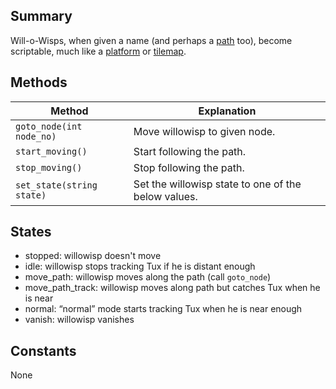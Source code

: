 Summary
-------

Will-o-Wisps, when given a name (and perhaps a [path](ScriptingPath "wikilink") too), become scriptable, much like a [platform](ScriptingPlatform "wikilink") or [tilemap](ScriptingTilemap "wikilink").

Methods
-------

Method                    | Explanation
--------------------------|----------------------------------------------------
`goto_node(int node_no)`  | Move willowisp to given node.
`start_moving()`          | Start following the path.
`stop_moving()`           | Stop following the path.
`set_state(string state)` | Set the willowisp state to one of the below values.

States
------

- stopped: willowisp doesn't move
- idle: willowisp stops tracking Tux if he is distant enough 
- move\_path: willowisp moves along the path (call `goto_node`)
- move\_path\_track: willowisp moves along path but catches Tux when he is near
- normal: “normal” mode starts tracking Tux when he is near enough
- vanish: willowisp vanishes

Constants
---------

None
